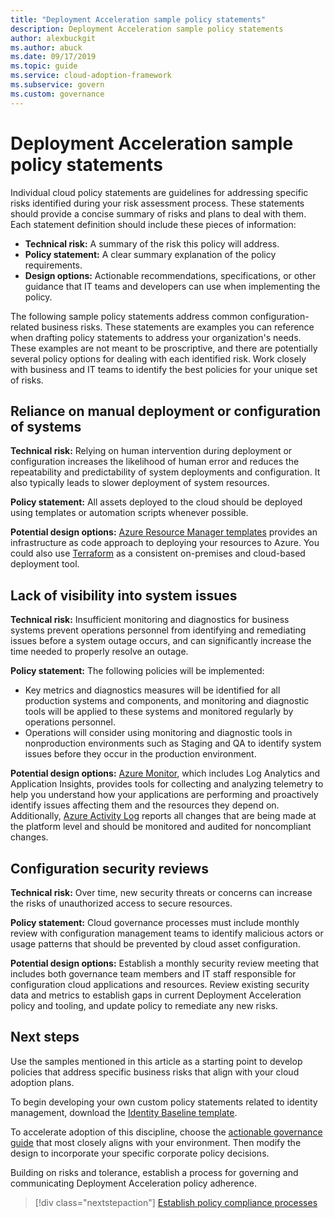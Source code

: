 ```yaml
---
title: "Deployment Acceleration sample policy statements"
description: Deployment Acceleration sample policy statements
author: alexbuckgit
ms.author: abuck
ms.date: 09/17/2019
ms.topic: guide
ms.service: cloud-adoption-framework
ms.subservice: govern
ms.custom: governance
---
```


# Deployment Acceleration sample policy statements

Individual cloud policy statements are guidelines for addressing specific risks identified during your risk assessment process. These statements should provide a concise summary of risks and plans to deal with them. Each statement definition should include these pieces of information:

- **Technical risk:** A summary of the risk this policy will address.
- **Policy statement:** A clear summary explanation of the policy requirements.
- **Design options:** Actionable recommendations, specifications, or other guidance that IT teams and developers can use when implementing the policy.

The following sample policy statements address common configuration-related business risks. These statements are examples you can reference when drafting policy statements to address your organization's needs. These examples are not meant to be proscriptive, and there are potentially several policy options for dealing with each identified risk. Work closely with business and IT teams to identify the best policies for your unique set of risks.

## Reliance on manual deployment or configuration of systems

**Technical risk:** Relying on human intervention during deployment or configuration increases the likelihood of human error and reduces the repeatability and predictability of system deployments and configuration. It also typically leads to slower deployment of system resources.

**Policy statement:** All assets deployed to the cloud should be deployed using templates or automation scripts whenever possible.

**Potential design options:** [Azure Resource Manager templates](https://docs.microsoft.com/azure/azure-resource-manager/template-deployment-overview) provides an infrastructure as code approach to deploying your resources to Azure. You could also use [Terraform](https://docs.microsoft.com/azure/terraform/terraform-overview) as a consistent on-premises and cloud-based deployment tool.

## Lack of visibility into system issues

**Technical risk:** Insufficient monitoring and diagnostics for business systems prevent operations personnel from identifying and remediating issues before a system outage occurs, and can significantly increase the time needed to properly resolve an outage.

**Policy statement:** The following policies will be implemented:

- Key metrics and diagnostics measures will be identified for all production systems and components, and monitoring and diagnostic tools will be applied to these systems and monitored regularly by operations personnel.
- Operations will consider using monitoring and diagnostic tools in nonproduction environments such as Staging and QA to identify system issues before they occur in the production environment.

**Potential design options:** [Azure Monitor](https://docs.microsoft.com/azure/azure-monitor), which includes Log Analytics and Application Insights, provides tools for collecting and analyzing telemetry to help you understand how your applications are performing and proactively identify issues affecting them and the resources they depend on. Additionally, [Azure Activity Log](https://docs.microsoft.com/azure/azure-monitor/platform/activity-logs-overview) reports all changes that are being made at the platform level and should be monitored and audited for noncompliant changes.

## Configuration security reviews

**Technical risk:** Over time, new security threats or concerns can increase the risks of unauthorized access to secure resources.

**Policy statement:** Cloud governance processes must include monthly review with configuration management teams to identify malicious actors or usage patterns that should be prevented by cloud asset configuration.

**Potential design options:** Establish a monthly security review meeting that includes both governance team members and IT staff responsible for configuration cloud applications and resources. Review existing security data and metrics to establish gaps in current Deployment Acceleration policy and tooling, and update policy to remediate any new risks.

## Next steps

Use the samples mentioned in this article as a starting point to develop policies that address specific business risks that align with your cloud adoption plans.

To begin developing your own custom policy statements related to identity management, download the [Identity Baseline template](../identity-baseline/template.md).

To accelerate adoption of this discipline, choose the [actionable governance guide](../guides/index.md) that most closely aligns with your environment. Then modify the design to incorporate your specific corporate policy decisions.

Building on risks and tolerance, establish a process for governing and communicating Deployment Acceleration policy adherence.

> [!div class="nextstepaction"]
> [Establish policy compliance processes](./compliance-processes.md)
